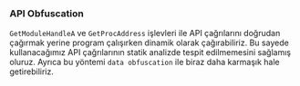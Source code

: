 ### API Obfuscation

`GetModuleHandleA` ve `GetProcAddress` işlevleri ile API çağrılarını doğrudan çağırmak yerine program çalışırken dinamik olarak çağırabiliriz. Bu sayede kullanacağımız API çağrılarının statik analizde tespit edilmemesini sağlamış oluruz. Ayrıca bu yöntemi `data obfuscation` ile biraz daha karmaşık hale getirebiliriz.
